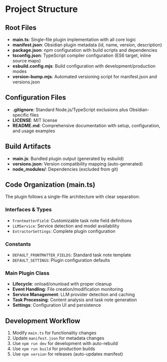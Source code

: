 # Project Structure

## Root Files
- **main.ts**: Single-file plugin implementation with all core logic
- **manifest.json**: Obsidian plugin metadata (id, name, version, description)
- **package.json**: npm configuration with build scripts and dependencies
- **tsconfig.json**: TypeScript compiler configuration (ES6 target, inline source maps)
- **esbuild.config.mjs**: Build configuration with development/production modes
- **version-bump.mjs**: Automated versioning script for manifest.json and versions.json

## Configuration Files
- **.gitignore**: Standard Node.js/TypeScript exclusions plus Obsidian-specific files
- **LICENSE**: MIT license
- **README.md**: Comprehensive documentation with setup, configuration, and usage examples

## Build Artifacts
- **main.js**: Bundled plugin output (generated by esbuild)
- **versions.json**: Version compatibility mapping (auto-generated)
- **node_modules/**: Dependencies (excluded from git)

## Code Organization (main.ts)
The plugin follows a single-file architecture with clear separation:

### Interfaces & Types
- `FrontmatterField`: Customizable task note field definitions
- `LLMService`: Service detection and model availability
- `ExtractorSettings`: Complete plugin configuration

### Constants
- `DEFAULT_FRONTMATTER_FIELDS`: Standard task note template
- `DEFAULT_SETTINGS`: Plugin configuration defaults

### Main Plugin Class
- **Lifecycle**: onload/onunload with proper cleanup
- **Event Handling**: File creation/modification monitoring
- **Service Management**: LLM provider detection and caching
- **Task Processing**: Content analysis and task note generation
- **Settings**: Configuration UI and persistence

## Development Workflow
1. Modify `main.ts` for functionality changes
2. Update `manifest.json` for metadata changes
3. Use `npm run dev` for development with auto-rebuild
4. Use `npm run build` for production builds
5. Use `npm version` for releases (auto-updates manifest)